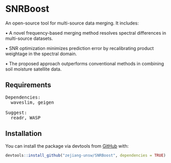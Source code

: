 # SNRBoost

An open-source tool for multi-source data merging. It includes: 

  •	A novel frequency-based merging method resolves spectral differences in multi-source datasets.

  •	SNR optimization minimizes prediction error by recalibrating product weightage in the spectral domain.
  
  •	The proposed approach outperforms conventional methods in combining soil moisture satellite data.

## Requirements
<pre>
Dependencies:
  waveslim, geigen

Suggest:
  readr, WASP
</pre>

## Installation

You can install the package via devtools from [GitHub](https://github.com/) with:

``` r
devtools::install_github("zejiang-unsw/SNRBoost", dependencies = TRUE)
```
